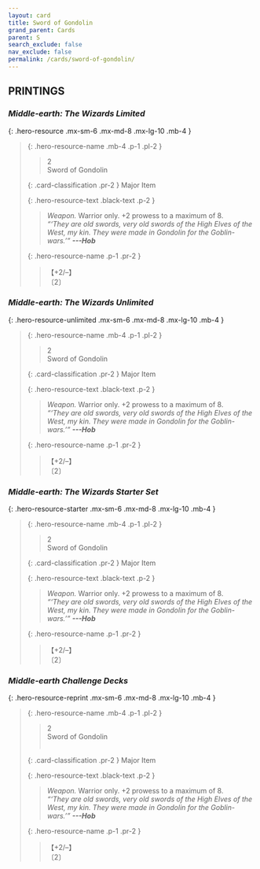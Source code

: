 ```yaml
---
layout: card
title: Sword of Gondolin
grand_parent: Cards
parent: S
search_exclude: false
nav_exclude: false
permalink: /cards/sword-of-gondolin/
---
```


## PRINTINGS


### _Middle-earth: The Wizards Limited_

{: .hero-resource .mx-sm-6 .mx-md-8 .mx-lg-10 .mb-4 }
> {: .hero-resource-name .mb-4 .p-1 .pl-2 }
> > <div class="card-mp">2</div>
> > <div class="card-name">Sword of Gondolin</div>
>
> {: .card-classification .pr-2 }
> Major Item
>
> {: .hero-resource-text .black-text .p-2 }
> > _Weapon._ Warrior only. +2 prowess to a maximum of 8. <br>_“‘They are old swords, very old swords of the High Elves of the West, my kin. They were made in Gondolin for the Goblin-wars.’”_ ***---&#65279;Hob*** 
> 
> {: .hero-resource-name .p-1 .pr-2 }
> > <div class="card-shield">【+2/&ndash;】</div>
> > <div class="card-corruption">〔2〕</div>

### _Middle-earth: The Wizards Unlimited_

{: .hero-resource-unlimited .mx-sm-6 .mx-md-8 .mx-lg-10 .mb-4 }
> {: .hero-resource-name .mb-4 .p-1 .pl-2 }
> > <div class="card-mp">2</div>
> > <div class="card-name">Sword of Gondolin</div>
>
> {: .card-classification .pr-2 }
> Major Item
>
> {: .hero-resource-text .black-text .p-2 }
> > _Weapon._ Warrior only. +2 prowess to a maximum of 8. <br>_“‘They are old swords, very old swords of the High Elves of the West, my kin. They were made in Gondolin for the Goblin-wars.’”_ ***---&#65279;Hob*** 
> 
> {: .hero-resource-name .p-1 .pr-2 }
> > <div class="card-shield">【+2/&ndash;】</div>
> > <div class="card-corruption">〔2〕</div>

### _Middle-earth: The Wizards Starter Set_

{: .hero-resource-starter .mx-sm-6 .mx-md-8 .mx-lg-10 .mb-4 }
> {: .hero-resource-name .mb-4 .p-1 .pl-2 }
> > <div class="card-mp">2</div>
> > <div class="card-name">Sword of Gondolin</div>
>
> {: .card-classification .pr-2 }
> Major Item
>
> {: .hero-resource-text .black-text .p-2 }
> > _Weapon._ Warrior only. +2 prowess to a maximum of 8. <br>_“‘They are old swords, very old swords of the High Elves of the West, my kin. They were made in Gondolin for the Goblin-wars.’”_ ***---&#65279;Hob*** 
> 
> {: .hero-resource-name .p-1 .pr-2 }
> > <div class="card-shield">【+2/&ndash;】</div>
> > <div class="card-corruption">〔2〕</div>

### _Middle-earth Challenge Decks_

{: .hero-resource-reprint .mx-sm-6 .mx-md-8 .mx-lg-10 .mb-4 }
> {: .hero-resource-name .mb-4 .p-1 .pl-2 }
> > <div class="card-mp">2</div>
> > <div class="card-name">Sword of Gondolin</div>
> > &nbsp;
>
> {: .card-classification .pr-2 }
> Major Item
>
> {: .hero-resource-text .black-text .p-2 }
> > _Weapon._ Warrior only. +2 prowess to a maximum of 8. <br>_“‘They are old swords, very old swords of the High Elves of the West, my kin. They were made in Gondolin for the Goblin-wars.’”_ ***---&#65279;Hob*** 
> 
> {: .hero-resource-name .p-1 .pr-2 }
> > <div class="card-shield">【+2/&ndash;】</div>
> > <div class="card-corruption">〔2〕</div>
